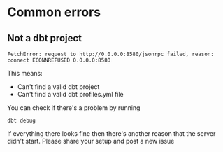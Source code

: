 # Common errors

## Not a dbt project

```text
FetchError: request to http://0.0.0.0:8580/jsonrpc failed, reason: connect ECONNREFUSED 0.0.0.0:8580
```

This means:
* Can't find a valid dbt project
* Can't find a valid dbt profiles.yml file

You can check if there's a problem by running
```shell
dbt debug
```

If everything there looks fine then there's another reason that the server didn't start. Please share your setup 
and post a new issue